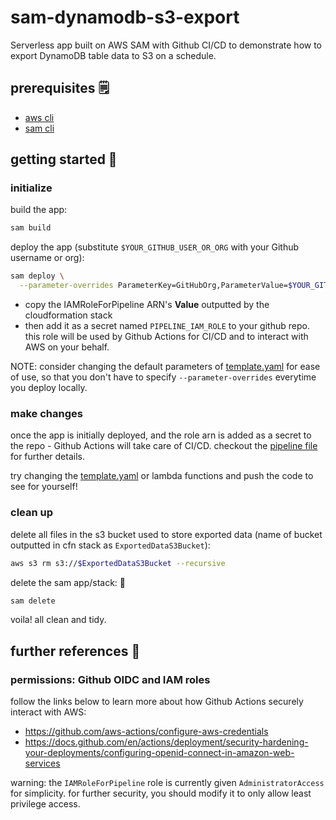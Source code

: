 # sam-dynamodb-s3-export

Serverless app built on AWS SAM with Github CI/CD to demonstrate how to export DynamoDB table data to S3 on a schedule.

## prerequisites 🗒️

- [aws cli](https://aws.amazon.com/cli/)
- [sam cli](https://docs.aws.amazon.com/serverless-application-model/latest/developerguide/install-sam-cli.html)

## getting started 🚀

### initialize

build the app:

```sh
sam build
```

deploy the app (substitute `$YOUR_GITHUB_USER_OR_ORG` with your Github username or org):

```sh
sam deploy \
  --parameter-overrides ParameterKey=GitHubOrg,ParameterValue=$YOUR_GITHUB_USER_OR_ORG
```

- copy the IAMRoleForPipeline ARN's **Value** outputted by the cloudformation stack
- then add it as a secret named `PIPELINE_IAM_ROLE` to your github repo. this role will be used by Github Actions for CI/CD and to interact with AWS on your behalf.

NOTE: consider changing the default parameters of [template.yaml](./template.yaml) for ease of use, so that you don't have to specify `--parameter-overrides` everytime you deploy locally.

### make changes

once the app is initially deployed, and the role arn is added as a secret to the repo - Github Actions will take care of CI/CD. checkout the [pipeline file](/.github/workflows/pipeline.yaml) for further details.

try changing the [template.yaml](./template.yaml) or lambda functions and push the code to see for yourself!

### clean up

delete all files in the s3 bucket used to store exported data (name of bucket outputted in cfn stack as `ExportedDataS3Bucket`):

```sh
aws s3 rm s3://$ExportedDataS3Bucket --recursive
```

delete the sam app/stack: 🧹

```sh
sam delete
```

voila! all clean and tidy.

## further references 🔗

### permissions: Github OIDC and IAM roles

follow the links below to learn more about how Github Actions securely interact with AWS:

- https://github.com/aws-actions/configure-aws-credentials
- https://docs.github.com/en/actions/deployment/security-hardening-your-deployments/configuring-openid-connect-in-amazon-web-services

warning: the `IAMRoleForPipeline` role is currently given `AdministratorAccess` for simplicity. for further security, you should modify it to only allow least privilege access.
